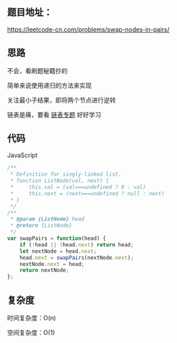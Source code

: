 ## 题目地址：

https://leetcode-cn.com/problems/swap-nodes-in-pairs/



## 思路

不会，看刷题秘籍抄的

简单来说使用递归的方法来实现

关注最小子结果，即将两个节点进行逆转

链表是痛，要看 [链表专题](https://leetcode-solution.cn/solutionDetail?url=https%3A%2F%2Fapi.github.com%2Frepos%2Fazl397985856%2Fleetcode%2Fcontents%2Fthinkings%2Flinked-list.md&type=1) 好好学习



## 代码

JavaScript

```javascript
/**
 * Definition for singly-linked list.
 * function ListNode(val, next) {
 *     this.val = (val===undefined ? 0 : val)
 *     this.next = (next===undefined ? null : next)
 * }
 */
/**
 * @param {ListNode} head
 * @return {ListNode}
 */
var swapPairs = function(head) {
    if (!head || !head.next) return head;
    let nextNode = head.next;
    head.next = swapPairs(nextNode.next);
    nextNode.next = head;
    return nextNode;
};
```



## 复杂度

时间复杂度：O(n)

空间复杂度：O(1)